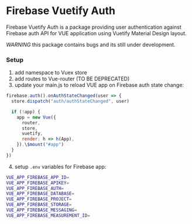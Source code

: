 # Firebase Vuetify Auth

Firebase Vuetify Auth is a package providing user authentication against Firebase auth API for VUE application using Vuetify Material Design layout.

_WARNING_ this package contains bugs and its still under development.

### Setup

1. add namespace to Vuex store
2. add routes to Vue-router (TO BE DEPRECATED)
3. update your main.js to reload VUE app on Firebase auth state change:

```javascript
firebase.auth().onAuthStateChanged(user => {
  store.dispatch("auth/authStateChanged", user)

  if (!app) {
    app = new Vue({
      router,
      store,
      vuetify,
      render: h => h(App),
    }).\$mount("#app")
  }
})
```

4. setup `.env` variables for Firebase app:

```bash
VUE_APP_FIREBASE_APP_ID=
VUE_APP_FIREBASE_APIKEY=
VUE_APP_FIREBASE_AUTH=
VUE_APP_FIREBASE_DATABASE=
VUE_APP_FIREBASE_PROJECT=
VUE_APP_FIREBASE_STORAGE=
VUE_APP_FIREBASE_MESSAGING=
VUE_APP_FIREBASE_MEASUREMENT_ID=
```

